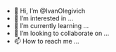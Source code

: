- 👋 Hi, I’m @IvanOlegivich
- 👀 I’m interested in ...
- 🌱 I’m currently learning ...
- 💞️ I’m looking to collaborate on ...
- 📫 How to reach me ...

<!---
IvanOlegivich/IvanOlegivich is a ✨ special ✨ repository because its `README.md` (this file) appears on your GitHub profile.
You can click the Preview link to take a look at your changes.
--->
